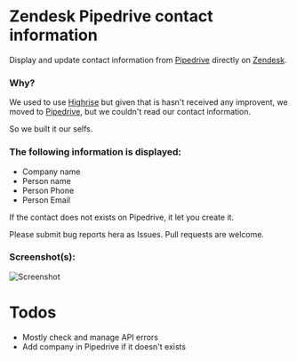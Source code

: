 # Zendesk Pipedrive contact information

Display and update contact information from [Pipedrive](http://www.pipedrive.com) directly on [Zendesk](http://www.zendesk.com).

### Why?
We used to use [Highrise](http://www.highrisehq.com) but given that is hasn't received any improvent, we moved to [Pipedrive](http://www.pipedrive.com), but we couldn't read our contact information.

So we built it our selfs.

### The following information is displayed:

* Company name
* Person name
* Person Phone
* Person Email

If the contact does not exists on Pipedrive, it let you create it.

Please submit bug reports hera as Issues. Pull requests are welcome.

### Screenshot(s):
![Screenshot](https://raw.github.com/ITLinuxCL/zendesk_pipedrive/master/assets/screenshot.png)

# Todos

* Mostly check and manage API errors
* Add company in Pipedrive if it doesn't exists


